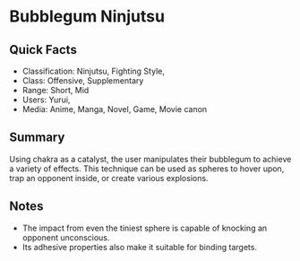 # Bubblegum Ninjutsu

## Quick Facts
- Classification: Ninjutsu, Fighting Style,
- Class: Offensive, Supplementary
- Range: Short, Mid
- Users: Yurui,
- Media: Anime, Manga, Novel, Game, Movie canon

## Summary
Using chakra as a catalyst, the user manipulates their bubblegum to achieve a variety of effects. This technique can be used as spheres to hover upon, trap an opponent inside, or create various explosions.

## Notes
- The impact from even the tiniest sphere is capable of knocking an opponent unconscious.
- Its adhesive properties also make it suitable for binding targets.
